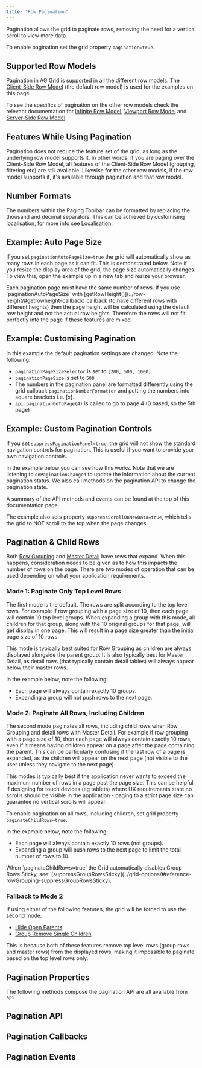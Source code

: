 ```yaml
---
title: "Row Pagination"
---
```


Pagination allows the grid to paginate rows, removing the need for a vertical scroll to view more data.

To enable pagination set the grid property `pagination=true`.

<grid-example title='Client Paging' name='client-paging' type='generated' options='{ "enterprise": true, "modules": ["clientside", "rowgrouping" ] }'></grid-example>

## Supported Row Models

Pagination in AG Grid is supported in [all the different row models](/row-models/). The [Client-Side Row Model](/client-side-model/) (the default row model) is used for the examples on this page.


To see the specifics of pagination on the other row models check the relevant documentation for [Infinite Row Model](/infinite-scrolling/#pagination), [Viewport Row Model](/viewport/#example-viewport-with-pagination) and [Server-Side Row Model](/server-side-model-pagination/).

## Features While Using Pagination

Pagination does not reduce the feature set of the grid, as long as the underlying row model supports it. In other words, if you are paging over the Client-Side Row Model, all features of the Client-Side Row Model (grouping, filtering etc) are still available. Likewise for the other row models, if the row model supports it, it's available through pagination and that row model.

## Number Formats

The numbers within the Paging Toolbar can be formatted by replacing the thousand and decimal separators. This can be achieved by customising localisation, for more info see [Localisation](/localisation/).

## Example: Auto Page Size

If you set `paginationAutoPageSize=true` the grid will automatically show as many rows in each page as it can fit. This is demonstrated below. Note if you resize the display area of the grid, the page size automatically changes. To view this, open the example up in a new tab and resize your browser.


<grid-example title='Auto Page Size' name='auto-page-size' type='generated' options='{ "enterprise": true, "modules": ["clientside", "rowgrouping" ] }'></grid-example>

<note>
Each pagination page must have the same number of rows. If you use `paginationAutoPageSize` with
[getRowHeight()](../row-height/#getrowheight-callback) callback (to have different
rows with different heights) then the page height will be calculated using the default row height and not
the actual row heights. Therefore the rows will not fit perfectly into the page if these features are mixed.
</note>

## Example: Customising Pagination

In this example the default pagination settings are changed. Note the following:

- `paginationPageSizeSelector` is set to `[200, 500, 1000]`
- `paginationPageSize` is set to `500`
- The numbers in the pagination panel are formatted differently using the grid callback `paginationNumberFormatter` and putting the numbers into square brackets i.e. [x].
- `api.paginationGoToPage(4)` is called to go to page 4 (0 based, so the 5th page)

<grid-example title='Custom Paging' name='custom-paging' type='generated' options='{ "enterprise": true, "modules": ["clientside", "rowgrouping" ] }'></grid-example>

## Example: Custom Pagination Controls

If you set `suppressPaginationPanel=true`, the grid will not show the standard navigation controls for pagination. This is useful if you want to provide your own navigation controls.

In the example below you can see how this works. Note that we are listening to `onPaginationChanged` to update the information about the current pagination status. We also call methods on the pagination API to change the pagination state.

A summary of the API methods and events can be found at the top of this documentation page.

The example also sets property `suppressScrollOnNewData=true`, which tells the grid to NOT scroll to the top when the page changes.

<grid-example title='Custom Controls' name='custom-controls' type='generated' options='{ "enterprise": true, "modules": ["clientside", "rowgrouping" ] }'></grid-example>

## Pagination & Child Rows

Both [Row Grouping](/grouping/) and [Master Detail](/master-detail/) have rows that expand. When this happens, consideration needs to be given as to how this impacts the number of rows on the page. There are two modes of operation that can be used depending on what your application requirements.

### Mode 1: Paginate Only Top Level Rows

The first mode is the default. The rows are split according to the top level rows. For example if row grouping with a page size of 10, then each page will contain 10 top level groups. When expanding a group with this mode, all children for that group, along with the 10 original groups for that page, will get display in one page. This will result in a page size greater than the initial page size of 10 rows.


This mode is typically best suited for Row Grouping as children are always displayed alongside the parent group. It is also typically best for Master Detail, as detail rows (that typically contain detail tables) will always appear below their master rows.

In the example below, note the following:

- Each page will always contain exactly 10 groups.
- Expanding a group will not push rows to the next page.

<grid-example title='Grouping Normal' name='grouping-normal' type='generated' options='{ "enterprise": true, "modules": ["clientside", "rowgrouping" ] }'></grid-example>

### Mode 2: Paginate All Rows, Including Children

The second mode paginates all rows, including child rows when Row Grouping and detail rows with Master Detail. For example if row grouping with a page size of 10, then each page will always contain exactly 10 rows, even if it means having children appear on a page after the page containing the parent. This can be particularly confusing if the last row of a page is expanded, as the children will appear on the next page (not visible to the user unless they navigate to the next page).

This modes is typically best if the application never wants to exceed the maximum number of rows in a page past the page size. This can be helpful if designing for touch devices (eg tablets) where UX requirements state no scrolls should be visible in the application - paging to a strict page size can guarantee no vertical scrolls will appear.

To enable pagination on all rows, including children, set grid property `paginateChildRows=true`.

In the example below, note the following:

- Each page will always contain exactly 10 rows (not groups).
- Expanding a group will push rows to the next page to limit the total number of rows to 10.

<note>
When `paginateChildRows=true` the Grid automatically disables Group Rows Sticky, see: [suppressGroupRowsSticky](../grid-options/#reference-rowGrouping-suppressGroupRowsSticky).
</note>

<grid-example title='Grouping Paginate Child Rows' name='grouping-paginate-child-rows' type='generated' options='{ "enterprise": true, "modules": ["clientside", "rowgrouping" ] }'></grid-example>

### Fallback to Mode 2

If using either of the following features, the grid will be forced to use the second mode:

- [Hide Open Parents](/grouping-multiple-group-columns/#hide-open-parents)
- [Group Remove Single Children](/grouping-single-group-column/#removing-single-children)

This is because both of these features remove top level rows (group rows and master rows) from the displayed rows, making it impossible to paginate based on the top level rows only.

## Pagination Properties

<api-documentation source='grid-options/properties.json' section='pagination'></api-documentation>

The following methods compose the pagination API are all available from `api`

## Pagination API

<api-documentation source='grid-api/api.json' section='pagination'></api-documentation>


## Pagination Callbacks

<api-documentation source='grid-options/properties.json' section='pagination' names='["paginationNumberFormatter"]'></api-documentation>

## Pagination Events

<api-documentation source='grid-events/events.json' section='pagination' names='["paginationChanged"]'></api-documentation>



